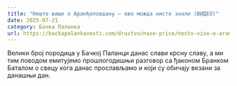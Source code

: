 ```yaml
---
title: "Нешто више о Аранђеловдану – ово можда нисте знали (ВИДЕО)"
date: 2025-07-21
category: Бачка Паланка
url: https://backapalankavesti.com/drustvo/nase-price/nesto-vise-o-arandjelovdanu-ovo-mozda-niste-znali-video/
---
```


Велики број породица у Бачкој Паланци данас слави крсну славу, а ми тим поводом емитујемо прошлогодишњи разговор са ђаконом Бранком Баталом о свецу кога данас прослављамо и који су обичају везани за данашњи дан.

